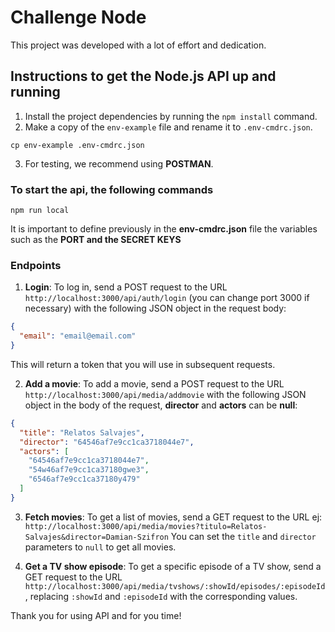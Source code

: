 # Challenge Node

This project was developed with a lot of effort and dedication.

## Instructions to get the Node.js API up and running

1. Install the project dependencies by running the `npm install` command.
2. Make a copy of the `env-example` file and rename it to `.env-cmdrc.json`.

`cp env-example .env-cmdrc.json` 

3. For testing, we recommend using **POSTMAN**.

### To start the api, the following commands
`npm run local`

It is important to define previously in the **env-cmdrc.json** file the variables such as the **PORT and the SECRET KEYS**

### Endpoints

1. **Login**: To log in, send a POST request to the URL `http://localhost:3000/api/auth/login` (you can change port 3000 if necessary) with the following JSON object in the request body:

```json
{
  "email": "email@email.com"
}
```

This will return a token that you will use in subsequent requests.

2. **Add a movie**: To add a movie, send a POST request to the URL `http://localhost:3000/api/media/addmovie` with the following JSON object in the body of the request, **director** and **actors** can be **null**:

```json
{
  "title": "Relatos Salvajes",
  "director": "64546af7e9cc1ca3718044e7",
  "actors": [
    "64546af7e9cc1ca3718044e7",
    "54w46af7e9cc1ca37180gwe3",
    "6546af7e9cc1ca37180y479"
  ]
}
```

3. **Fetch movies**: To get a list of movies, send a GET request to the URL ej:
 `http://localhost:3000/api/media/movies?titulo=Relatos-Salvajes&director=Damian-Szifron`
 You can set the `title` and `director` parameters to `null` to get all movies.

4. **Get a TV show episode**: To get a specific episode of a TV show, send a GET request to the URL `http://localhost:3000/api/media/tvshows/:showId/episodes/:episodeId`,
replacing `:showId` and `:episodeId` with the corresponding values.

Thank you for using API and for you time!
